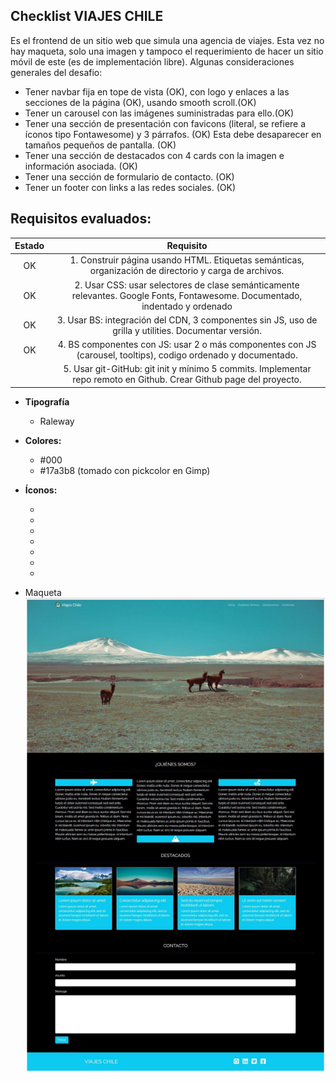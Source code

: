 ## Checklist VIAJES CHILE

Es el frontend de un sitio web que simula una agencia de viajes. Esta vez no hay maqueta, solo una imagen y tampoco el requerimiento de hacer un sitio móvil de este (es de implementación libre). Algunas consideraciones generales del desafio: 

- Tener navbar fija en tope de vista (OK), con logo y enlaces a las secciones de la página (OK), usando smooth scroll.(OK)
- Tener un carousel con las imágenes suministradas para ello.(OK)
- Tener una sección de presentación con favicons (literal, se refiere a íconos tipo Fontawesome) y 3 párrafos. (OK) Esta debe desaparecer en tamaños pequeños de pantalla. (OK)
- Tener una sección de destacados con 4 cards con la imagen e información asociada. (OK)
- Tener una sección de formulario de contacto. (OK)
- Tener un footer con links a las redes sociales. (OK)

## Requisitos evaluados: 
|Estado|Requisito|
|:-------:|:------:|
| OK |1. Construir página usando HTML. Etiquetas semánticas, organización de directorio y carga de archivos.|
| OK |2. Usar CSS: usar selectores de clase semánticamente relevantes. Google Fonts, Fontawesome. Documentado, indentado y ordenado|
| OK |3. Usar BS: integración del CDN, 3 componentes sin JS, uso de grilla y utilities. Documentar versión.|
| OK |4. BS componentes con JS: usar 2 o más componentes con JS (carousel, tooltips), codigo ordenado y documentado.|
| |5. Usar git-GitHub: git init y mínimo 5 commits. Implementar repo remoto en Github. Crear Github page del proyecto.|


* **Tipografía** 
  * Raleway
* **Colores:**
  * #000
  * #17a3b8 (tomado con pickcolor en Gimp)
* **Íconos:**
  * <i class="fa-solid fa-plane"></i>
  * <i class="fa-solid fa-mountain"></i>
  * <i class="fa-solid fa-route"></i>
  * <i class="fa-brands fa-github-square"></i>
  * <i class="fa-brands fa-linkedin"></i>
  * <i class="fa-brands fa-twitter-square"></i>
  * <i class="fa-brands fa-facebook-square"></i>

* Maqueta ![maqueta](./img/modelo-maqueta.png)

